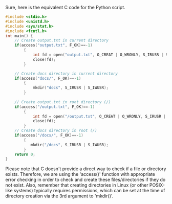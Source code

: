 Sure, here is the equivalent C code for the Python script. 

```c
#include <stdio.h>
#include <unistd.h>
#include <sys/stat.h>
#include <fcntl.h>
int main() {
    // Create output.txt in current directory
    if(access("output.txt", F_OK)==-1) 
        {
            int fd = open("output.txt", O_CREAT | O_WRONLY, S_IRUSR | S_IWUSR);
            close(fd);
        }

    // Create docs directory in current directory
    if(access("docs/", F_OK)==-1) 
        {
            mkdir("docs", S_IRUSR | S_IWUSR);
        }
      
    // Create output.txt in root directory (/)
    if(access("/output.txt", F_OK)==-1) 
        {
            int fd = open("/output.txt", O_CREAT | O_WRONLY, S_IRUSR | S_IWUSR);
            close(fd);
        }    
    // Create docs directory in root (/)
    if(access("/docs/", F_OK)==-1) 
        {
           mkdir("/docs", S_IRUSR | S_IWUSR);
        }
    return 0;
}
```

Please note that C doesn't provide a direct way to check if a file or directory exists. Therefore, we are using the 'access()' function with appropriate error checking in order to check and create these files/directories if they do not exist.
Also, remember that creating directories in Linux (or other POSIX-like systems) typically requires permissions, which can be set at the time of directory creation via the 3rd argument to 'mkdir()'.
